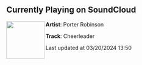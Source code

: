 ## Currently Playing on SoundCloud

[<img align="left" width="100" src="https://i1.sndcdn.com/artworks-4T3V7000PPI2-0-t500x500.png">](https://soundcloud.com/porter-robinson/cheerleader)

**Artist**: Porter Robinson 

**Track**: Cheerleader

Last updated at 03/20/2024 13:50
